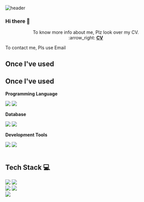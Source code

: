 
<!--
**PrayPrey/PrayPrey** is a ✨ _special_ ✨ repository because its `README.md` (this file) appears on your GitHub profile.

Here are some ideas to get you started:

- 🔭 I’m currently working on ...
- 🌱 I’m currently learning ...
- 👯 I’m looking to collaborate on ...
- 🤔 I’m looking for help with ...
- 💬 Ask me about ...
- 📫 How to reach me: ...
- 😄 Pronouns: ...
- ⚡ Fun fact: ...
-->
![header](https://capsule-render.vercel.app/api?type=wave&color=auto&height=300&section=header&text=Woo%Yoon%Kyu&fontSize=60)

### Hi there 👋
<div align='center'>
To know more info about me, Plz look over my CV.
</div>

<div align="center">
:arrow_right: <a href="https://github.com/PrayPrey/PrayPrey/blob/main/WooYoonKyu_CV_Final.pdf"><b>CV</b></a>
</div>


To contact me, Pls use Email



##  Once I've used 


##  Once I've used 
<p><strong>Programming Language</strong></p>
<div>
    <img src="https://img.shields.io/badge/R-007396?style=for-the-badge&logo=R&logoColor=white"> 
    <img src="https://img.shields.io/badge/Python-3776AB?style=for-the-badge&logo=python&logoColor=white"> 
</div>
<!-- Database -->
<p><strong>Database</strong></p>
<div>
    <img src="https://img.shields.io/badge/mysql-4479A1?style=for-the-badge&logo=mysql&logoColor=white"> 
    <img src="https://img.shields.io/badge/mongoDB-FFCA28?style=for-the-badge&logo=mongoDB&logoColor=white">
</div>
<!-- Development Tools -->
<p><strong>Development Tools</strong></p>
<div>
    <img src="https://img.shields.io/badge/Visual Studio Code-007ACC?style=flat-square&logo=visual-studio-code&logoColor=white">
    <img src="https://img.shields.io/badge/Anaconda-44A833?style=flat-square&logo=anaconda&logoColor=white">
</div>

</div><br>
</div>

## Tech Stack 💻

<img src="https://img.shields.io/badge/python-3776AB?style=flat-square&logo=Python&logoColor=white"/>  <img src="https://img.shields.io/badge/R-276DC3?style=flat-square&logo=R&logoColor=white"/>
<br>
<img src="https://img.shields.io/badge/PyTorch-EE4C2C?style=flat-square&logo=PyTorch&logoColor=black"/>
<img src="https://img.shields.io/badge/TensorFlow-FF6F00?style=flat-square&logo=TensorFlow&logoColor=black"/>
<br>
<img src="https://img.shields.io/badge/mysql-4479A1?style=flat-square&logo=mysql&logoColor=white">
</div>


